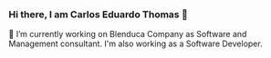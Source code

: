 ### Hi there, I am Carlos Eduardo Thomas 👋

🔭 I’m currently working on Blenduca Company as Software and Management consultant. I'm also working as a Software Developer.
<!--
**Thomas164-cadu/Thomas164-cadu** is a ✨ _special_ ✨ repository because its `README.md` (this file) appears on your GitHub profile.

Here are some ideas to get you started:

-
- 🌱 I’m currently learning ...
- 👯 I’m looking to collaborate on ...
- 🤔 I’m looking for help with ...
- 💬 Ask me about ...
- 📫 How to reach me: ...
- 😄 Pronouns: ...
- ⚡ Fun fact: ...
-->
